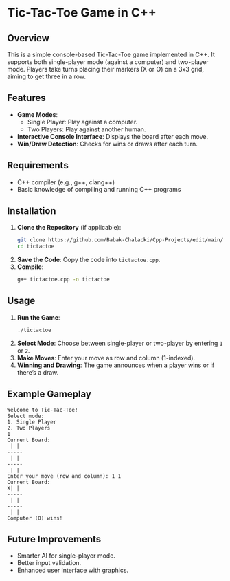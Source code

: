 # Tic-Tac-Toe Game in C++

## Overview
This is a simple console-based Tic-Tac-Toe game implemented in C++. It supports both single-player mode (against a computer) and two-player mode. Players take turns placing their markers (X or O) on a 3x3 grid, aiming to get three in a row.

## Features
- **Game Modes**: 
  - Single Player: Play against a computer.
  - Two Players: Play against another human.
- **Interactive Console Interface**: Displays the board after each move.
- **Win/Draw Detection**: Checks for wins or draws after each turn.

## Requirements
- C++ compiler (e.g., g++, clang++)
- Basic knowledge of compiling and running C++ programs

## Installation
1. **Clone the Repository** (if applicable):
   ```bash
   git clone https://github.com/Babak-Chalacki/Cpp-Projects/edit/main/tic_toc_toe.git
   cd tictactoe
   ```
2. **Save the Code**: Copy the code into `tictactoe.cpp`.
3. **Compile**:
   ```bash
   g++ tictactoe.cpp -o tictactoe
   ```

## Usage
1. **Run the Game**:
   ```bash
   ./tictactoe
   ```
2. **Select Mode**: Choose between single-player or two-player by entering `1` or `2`.
3. **Make Moves**: Enter your move as row and column (1-indexed).
4. **Winning and Drawing**: The game announces when a player wins or if there’s a draw.

## Example Gameplay
```
Welcome to Tic-Tac-Toe!
Select mode:
1. Single Player
2. Two Players
1
Current Board:
 | | 
-----
 | | 
-----
 | | 
Enter your move (row and column): 1 1
Current Board:
X| | 
-----
 | | 
-----
 | | 
Computer (O) wins!
```

## Future Improvements
- Smarter AI for single-player mode.
- Better input validation.
- Enhanced user interface with graphics.
